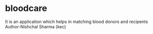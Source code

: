 # bloodcare
It is an application which helps in matching blood donors and recipents
Author-Nishchal Sharma (kec)

